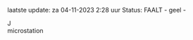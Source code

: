 laatste update: 
za 04-11-2023  2:28   uur 
Status: FAALT - geel - 
<div class="service R">J</div><div class="service Y">microstation</div>